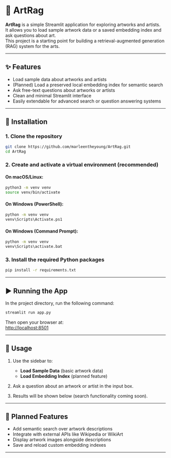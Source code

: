 # 🎨 ArtRag

**ArtRag** is a simple Streamlit application for exploring artworks and artists.  
It allows you to load sample artwork data or a saved embedding index and ask questions about art.  
This project is a starting point for building a retrieval-augmented generation (RAG) system for the arts.

---

## ✨ Features

- Load sample data about artworks and artists
- (Planned) Load a preserved local embedding index for semantic search
- Ask free-text questions about artworks or artists
- Clean and minimal Streamlit interface
- Easily extendable for advanced search or question answering systems

---

## 🔧 Installation

### 1. Clone the repository

```bash
git clone https://github.com/marleentheyoung/ArtRag.git
cd ArtRag
```

### 2. Create and activate a virtual environment (recommended)

#### On macOS/Linux:

```bash
python3 -m venv venv
source venv/bin/activate
```

#### On Windows (PowerShell):

```bash
python -m venv venv
venv\Scripts\Activate.ps1
```

#### On Windows (Command Prompt):

```bash
python -m venv venv
venv\Scripts\activate.bat
```

### 3. Install the required Python packages

```bash
pip install -r requirements.txt
```

---

## ▶️ Running the App

In the project directory, run the following command:

```bash
streamlit run app.py
```

Then open your browser at:  
[http://localhost:8501](http://localhost:8501)

---

## 💬 Usage

1. Use the sidebar to:
   - **Load Sample Data** (basic artwork data)
   - **Load Embedding Index** (planned feature)

2. Ask a question about an artwork or artist in the input box.

3. Results will be shown below (search functionality coming soon).

---

## 🚀 Planned Features

- Add semantic search over artwork descriptions
- Integrate with external APIs like Wikipedia or WikiArt
- Display artwork images alongside descriptions
- Save and reload custom embedding indexes

---

